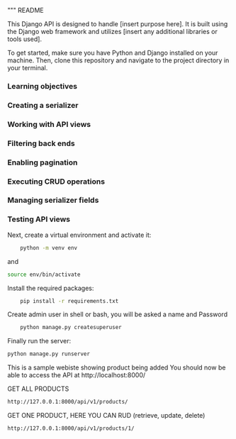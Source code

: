 """
README

This Django API is designed to handle [insert purpose here]. It is built using the Django web framework and utilizes [insert any additional libraries or tools used].

To get started, make sure you have Python and Django installed on your machine. Then, clone this repository and navigate to the project directory in your terminal.

### **Learning objectives**
### **Creating a serializer**
### **Working with API views**
### **Filtering back ends**
### **Enabling pagination**
### **Executing CRUD operations**
### **Managing serializer fields**
### **Testing API views**



Next, create a virtual environment and activate it:

```bash
    python -m venv env
```
and 
```bash
source env/bin/activate
 ```

Install the required packages:
```bash
    pip install -r requirements.txt
```

<!-- create admin -->
Create admin user in shell or bash, you will be asked a name and Password
```bash
    python manage.py createsuperuser
```

Finally run the server:

```bash
python manage.py runserver
```
<!-- website -->
This is a sample webiste showing product being added
You should now be able to access the API at http://localhost:8000/

GET ALL PRODUCTS
```bash
http://127.0.0.1:8000/api/v1/products/
```

GET ONE PRODUCT, HERE YOU CAN RUD (retrieve, update, delete)
```bash
http://127.0.0.1:8000/api/v1/products/1/
```

<!-- For more information on how to use this API, please refer to the documentation at [insert link to documentation].
""" -->

